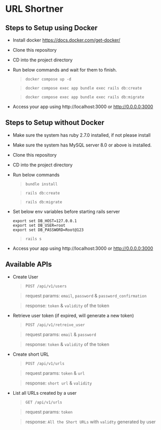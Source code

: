 # URL Shortner

## Steps to Setup using Docker

* Install docker https://docs.docker.com/get-docker/
* Clone this repository
* CD into the project directory
* Run below commands and wait for them to finish.
  > `docker compose up -d`
  
  > `docker compose exec app bundle exec rails db:create`
  
  > `docker compose exec app bundle exec rails db:migrate`
* Access your app using http://localhost:3000 or http://0.0.0.0:3000


## Steps to Setup without Docker

* Make sure the system has ruby 2.7.0 installed, if not please install
* Make sure the system has MySQL server 8.0 or above is installed.
* Clone this repository
* CD into the project directory
* Run below commands
  > `bundle install`
  
  > `rails db:create`
  
  > `rails db:migrate`
  
* Set below env variables before starting rails server
  ```
  export set DB_HOST=127.0.0.1
  export set DB_USER=root
  export set DB_PASSWORD=Root@123
  ```
  > `rails s`
* Access your app using http://localhost:3000 or http://0.0.0.0:3000

## Available APIs

* Create User
  > `POST /api/v1/users`
  
  > request params: `email`, `password` & `password_confirmation`
  
  > response: `token` & `validity` of the token
  
* Retrieve user token (if expired, will generate a new token)
  > `POST /api/v1/retreive_user`
  
  > request params: `email` & `password`
  
  > response: `token` & `validity` of the token
  
* Create short URL
  > `POST /api/v1/urls`
  
  > request params: `token` & `url`
  
  > response: `short url` & `validity`
  
* List all URLs created by a user
  > `GET /api/v1/urls`
  
  > request params: `token`
  
  > response: `All the Short URLs` with `validty` generated by user
